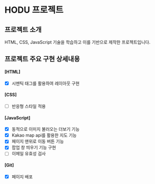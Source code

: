 # HODU 프로젝트

## 프로젝트 소개
HTML, CSS, JavaScript 기술을 학습하고 이를 기반으로 제작한 프로젝트입니다.

## 프로젝트 주요 구현 상세내용
#### [HTML]
- [X] 시멘틱 태그를 활용하여 레이아웃 구현

#### [CSS]
- [ ] 반응형 스타일 적용

#### [JavaScript]
- [X] 동적으로 이미지 불러오는 더보기 기능
- [X] Kakao map api를 활용한 지도 기능
- [X] 페이지 맨위로 이동 버튼 기능
- [X] 팝업 창 띄우기 기능 구현
- [ ] 이메일 유효성 검사

#### [Git]
- [X] 페이지 배포
